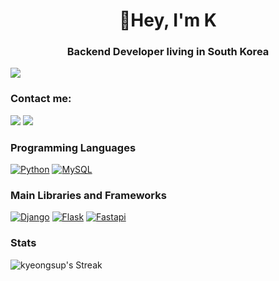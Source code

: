 <h1 align="center">👋Hey, I'm K</h1>
<h3 align="center">Backend Developer living in South Korea</h3>


[![](https://img.shields.io/badge/개발자_포트폴리오-61A234?style=for-the-badge&logo=codementor&logoColor=white)](https://kyeongsupchoi.github.io)

### Contact me: 

[![](https://img.shields.io/badge/LinkedIn-0077B5?style=for-the-badge&logo=linkedin&logoColor=white)](https://www.linkedin.com/in/kyeongsup-choi/)
[![](https://img.shields.io/badge/Blog-800000?style=for-the-badge&logo=blogger&logoColor=white)](https://kyeongsupchoi.github.io)
<!--[![](https://img.shields.io/badge/Kaggle-20BEFF?style=for-the-badge&logo=Kaggle&logoColor=white)](https://www.kaggle.com/kyeongsupchoi)-->

### Programming Languages

[![Python](https://img.shields.io/badge/-Python-306998?logo=python&logoColor=white&style=for-the-badge)](#)
[![MySQL](https://img.shields.io/badge/MySQL-00758F?style=for-the-badge&logo=mysql&logoColor=white)](#)

### Main Libraries and Frameworks
<!--[![TF](https://img.shields.io/badge/TensorFlow-FFA800?style=for-the-badge&logo=tensorflow&logoColor=white)](#) -->
<!--[![Scikit-learn](https://img.shields.io/badge/scikit−learn-29ABE2.svg?&style=for-the-badge&logo=scikitlearn&logoColor=white)](#)-->
<!--[![Pytorch](https://img.shields.io/badge/Pytorch-DB3C18?style=for-the-badge&logo=pytorch&logoColor=white)](#) -->

<!--[![Pandas](https://img.shields.io/badge/pandas-23026E38?&style=for-the-badge&logo=pandas&logoColor=white)](#)-->
<!--[![Streamlit](https://img.shields.io/badge/streamlit-f63366.svg?&style=for-the-badge&logo=streamlit&logoColor=white)](#)-->
<!--[![Cookiecutter](https://img.shields.io/badge/cookiecutter-DCAF18?&style=for-the-badge&logo=cookiecutter&logoColor=white)](#)-->

[![Django](https://img.shields.io/badge/Django-092E20?style=for-the-badge&logo=django&logoColor=white)](#)
[![Flask](https://img.shields.io/badge/Flask-734f96?style=for-the-badge&logo=flask&logoColor=white)](#) 
[![Fastapi](https://img.shields.io/badge/fastapi-05998b.svg?&style=for-the-badge&logo=fastapi&logoColor=white)](#)   



### Stats
![kyeongsup's Streak](https://github-readme-streak-stats.herokuapp.com/?user=kyeongsupchoi&theme=tokyonight&hide_border=false)
<!--![kyeongsup's Top Languages](https://github-readme-stats.vercel.app/api/top-langs/?username=kyeongsupchoi&theme=tokyonight&show_icons=true&hide_border=false&layout=compact)-->
